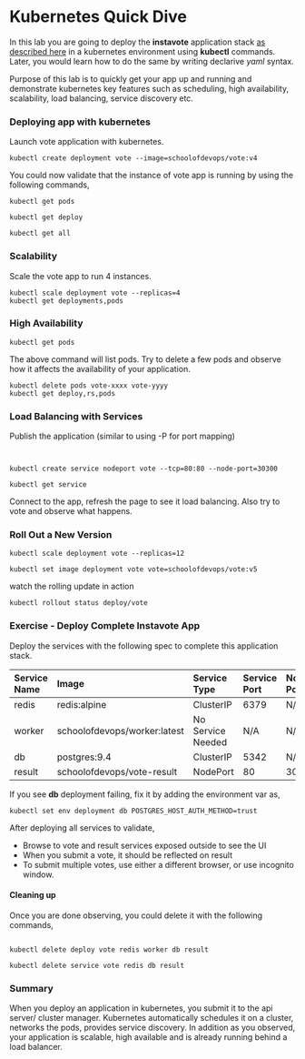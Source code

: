 # Kubernetes Quick Dive

In this lab you are going to deploy the **instavote** application stack [as described here](https://github.com/schoolofdevops/example-voting-app) in a kubernetes environment using **kubectl** commands. Later, you would learn how to do the same by writing declarive *yaml* syntax.  

Purpose of this lab is to quickly get your app up and running and demonstrate kubernetes key features such as scheduling, high availability, scalability, load balancing, service discovery etc.



### Deploying app with kubernetes

Launch vote application with kubernetes.

```
kubectl create deployment vote --image=schoolofdevops/vote:v4
```

You could now validate that the instance of vote app is running by using the following commands,

```
kubectl get pods

kubectl get deploy

kubectl get all
```


### Scalability


Scale the vote app to run 4 instances.

```
kubectl scale deployment vote --replicas=4
kubectl get deployments,pods
```


### High Availability

```
kubectl get pods
```

The above command will list pods. Try to delete a few pods and observe how it affects the availability of your application.

```
kubectl delete pods vote-xxxx vote-yyyy
kubectl get deploy,rs,pods

```


### Load Balancing with Services

Publish the application (similar to using -P for port mapping)

```


kubectl create service nodeport vote --tcp=80:80 --node-port=30300

kubectl get service

```


Connect to the app,  refresh the page to see it load balancing.  Also try to vote and observe what happens.  


### Roll Out a New Version


```
kubectl scale deployment vote --replicas=12

kubectl set image deployment vote vote=schoolofdevops/vote:v5

```


watch the rolling update  in action

```
kubectl rollout status deploy/vote
```

### Exercise - Deploy Complete Instavote App

Deploy the services with the following spec to complete this application stack.

| Service Name  | Image     | Service Type     | Service Port   | Node Port   |
| :------------- | :------------- | :------------- | :------------- | :------------- |
|  redis      |   redis:alpine     | ClusterIP       | 6379     | N/A     |
|  worker      |   schoolofdevops/worker:latest     | No Service Needed       | N/A     | N/A     |
|  db      |   postgres:9.4     | ClusterIP       | 5342     | N/A |
|  result      |   schoolofdevops/vote-result     | NodePort       | 80     | 30400 |

If you see **db** deployment failing, fix it by adding the environment var as,

```
kubectl set env deployment db POSTGRES_HOST_AUTH_METHOD=trust
```

After deploying all services to validate,

  * Browse to vote and result services exposed outside to see the UI
  * When you submit a vote, it should be reflected on result
  * To submit multiple votes, use either a different browser, or use incognito window.  

#### Cleaning up

Once you are done observing, you could delete it with the following commands,

```

kubectl delete deploy vote redis worker db result

kubectl delete service vote redis db result
```

### Summary

When you deploy an application in kubernetes, you submit it to the api server/ cluster manager. Kubernetes automatically schedules it on a cluster, networks the pods, provides service discovery. In addition as you observed, your application is scalable, high available and is already running behind a  load balancer.

